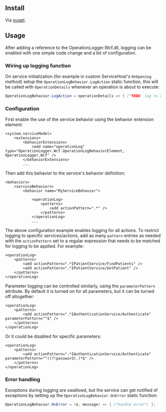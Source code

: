 ## Install

Via [nuget](https://www.nuget.org/packages/OperationLogger.Wcf).

## Usage
After adding a reference to the OperationLogger.Wcf.dll, logging can be enabled with one simple code change and a bit of configuration.

### Wiring up logging function
On service initialization (for example in custom ServiceHost's `OnOpening` method) setup the `OperationLogBehavior.LogAction` static function, this will be called with `OperationDetails` whenever an operation is about to execute:

```csharp
OperationLogBehavior.LogAction = operationDetails => { /*TODO: log to db/file/whatever*/ }
```

### Configuration
First enable the use of the service behavior using the behavior extension element:

```
<system.serviceModel>
    <extensions>
        <behaviorExtensions>
            <add name="operationLog" type="OperationLogger.Wcf.OperationLogBehaviorElement, OperationLogger.Wcf" />
        </behaviorExtensions>
        ...
```

Then add this behavior to the service's behavior definition:

```
<behaviors>
    <serviceBehaviors>
        <behavior name="MyServiceBehavior">
          
            <operationLog>
                <patterns>
                    <add actionPattern=".*" />
                </patterns>
            </operationLog>
            ...
```

The above configuration example enables logging for all actions. To restrict logging to specific services/actions, add as many `pattern` entries as needed with the `actionPattern` set to a regular expression that needs to be matched for logging to be applied. For example:

```
<operationLog>
    <patterns>
        <add actionPattern=".*IPatientService/FindPatients" />
        <add actionPattern=".*IPatientService/GetPatient" />
    </patterns>
</operationLog>
```

Parameter logging can be controlled similarly, using the `parameterPattern` attribute. By default it is turned on for all parameters, but it can be turned off altogether:

```
<operationLog>
    <patterns>
        <add actionPattern=".*IAuthenticationService/Authenticate" parameterPattern="^$" />
    </patterns>
</operationLog>
```

Or it could be disabled for specific parameters:

```
<operationLog>
    <patterns>
        <add actionPattern=".*IAuthenticationService/Authenticate" parameterPattern="^((?!password).)*$" />
    </patterns>
</operationLog>
```

### Error handling
Exceptions during logging are swallowd, but the service can get notified of exceptions by setting up the `OperationLogBehavior.OnError` static function: 

```cs
OperationLogBehavior.OnError = (e, message) => { /*handle error*/ };
```


